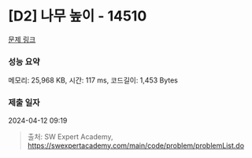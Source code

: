 # [D2] 나무 높이 - 14510 

[문제 링크](https://swexpertacademy.com/main/code/problem/problemDetail.do?contestProbId=AYFofW8qpXYDFAR4) 

### 성능 요약

메모리: 25,968 KB, 시간: 117 ms, 코드길이: 1,453 Bytes

### 제출 일자

2024-04-12 09:19



> 출처: SW Expert Academy, https://swexpertacademy.com/main/code/problem/problemList.do